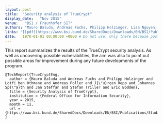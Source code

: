 ```yaml
---
layout: post
title:  "Security analysis of TrueCrypt"
display_date:   "Nov 2015"
venue:   "BSI / Fraunhofer SIT"
authors: "Mauro Baluda, Andreas Fuchs, Philipp Holzinger, Lisa Nguyen, Lotfi ben Othmane, Andreas Poller, Jürgen Repp, Johannes Späth, Jan Steffan, Stefan Triller, Eric Bodden"
links: "[[pdf](https://www.bsi.bund.de/SharedDocs/Downloads/EN/BSI/Publications/Studies/Truecrypt/Truecrypt.html)][[proceedings](http://publica.fraunhofer.de/documents/N-382696.html)]"
date:   1970-01-01 00:00:00 +0000 # Do not use. Only there because posts require a date.
---
```

This report summarizes the results of the TrueCrypt security analysis. As well as uncovering possible vulnerabilities, the aim was also to point out possible areas for improvement during any future developments of the program.

```
@TechReport{TrueCryptEng,
  author = {Mauro Baluda and Andreas Fuchs and Philipp Holzinger and Lotfi ben Othmane and Andreas Poller and J{\"u}rgen Repp and Johannes Sp{\"a}th and Jan Steffan and Stefan Triller and Eric Bodden},
  title = {Security Analysis of TrueCrypt},
  institution = {Federal Office for Information Security},
  year = 2015,
  month = 11,
  url = {https://www.bsi.bund.de/SharedDocs/Downloads/EN/BSI/Publications/Studies/Truecrypt/Truecrypt.html},
}
```